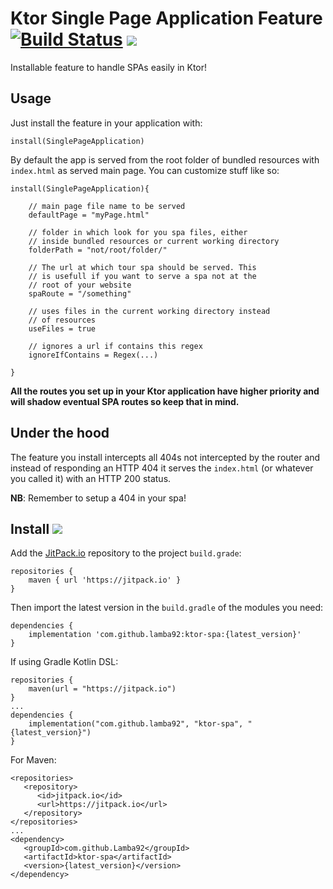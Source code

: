 # Ktor Single Page Application Feature [![Build Status](https://travis-ci.org/lamba92/ktor-spa.svg?branch=master)](https://travis-ci.org/lamba92/ktor-spa) [![](https://jitpack.io/v/lamba92/ktor-spa.svg)](https://jitpack.io/#lamba92/ktor-spa)

Installable feature to handle SPAs easily in Ktor!

## Usage

Just install the feature in your application with:

```
install(SinglePageApplication)
```

By default the app is served from the root folder of bundled resources with `index.html` as served main page. You can customize stuff like so:

```
install(SinglePageApplication){

    // main page file name to be served
    defaultPage = "myPage.html"
    
    // folder in which look for you spa files, either
    // inside bundled resources or current working directory
    folderPath = "not/root/folder/"
    
    // The url at which tour spa should be served. This
    // is usefull if you want to serve a spa not at the
    // root of your website
    spaRoute = "/something"
    
    // uses files in the current working directory instead
    // of resources
    useFiles = true
    
    // ignores a url if contains this regex 
    ignoreIfContains = Regex(...)
    
}
```

**All the routes you set up in your Ktor application have higher priority and will shadow eventual SPA routes so keep that in mind.** 

## Under the hood

The feature you install intercepts all 404s not intercepted by the router and instead of responding an HTTP 404 it serves the `index.html` (or whatever you called it) with an HTTP 200 status.

**NB**: Remember to setup a 404 in your spa!

## Install [![](https://jitpack.io/v/lamba92/ktor-spa.svg)](https://jitpack.io/#lamba92/ktor-spa)

Add the [JitPack.io](http://jitpack.io) repository to the project `build.grade`:
```
repositories {
    maven { url 'https://jitpack.io' }
}
```

Then import the latest version in the `build.gradle` of the modules you need:

```
dependencies {
    implementation 'com.github.lamba92:ktor-spa:{latest_version}'
}
```

If using Gradle Kotlin DSL:
```
repositories {
    maven(url = "https://jitpack.io")
}
...
dependencies {
    implementation("com.github.lamba92", "ktor-spa", "{latest_version}")
}
```
For Maven:
```
<repositories>
   <repository>
      <id>jitpack.io</id>
      <url>https://jitpack.io</url>
   </repository>
</repositories>
...
<dependency> 	 
   <groupId>com.github.Lamba92</groupId>
   <artifactId>ktor-spa</artifactId>
   <version>{latest_version}</version>
</dependency>
```
